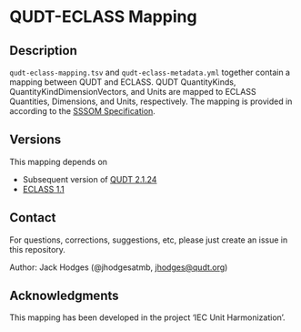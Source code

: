 # QUDT-ECLASS Mapping

## Description
`qudt-eclass-mapping.tsv` and `qudt-eclass-metadata.yml` together contain a mapping between QUDT and ECLASS. QUDT QuantityKinds, QuantityKindDimensionVectors, and Units are mapped to ECLASS Quantities, Dimensions, and Units, respectively. The mapping is provided in according to the [SSSOM Specification](https://mapping-commons.github.io/sssom/spec/).

## Versions

This mapping depends on

* Subsequent version of [QUDT 2.1.24](https://github.com/qudt/qudt-public-repo/releases/tag/v2.1.24) 
* [ECLASS 1.1](https://eclass-cdp.com/rdf/v1/units) 

## Contact

For questions, corrections, suggestions, etc, please just create an issue in this repository.

Author: Jack Hodges (@jhodgesatmb, jhodges@qudt.org)

## Acknowledgments

This mapping has been developed in the project ‘IEC Unit Harmonization’.

